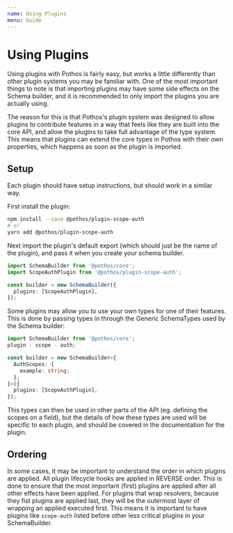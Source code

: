 ```yaml
---
name: Using Plugins
menu: Guide
---
```


# Using Plugins

Using plugins with Pothos is fairly easy, but works a little differently than other plugin systems
you may be familiar with. One of the most important things to note is that importing plugins may
have some side effects on the Schema builder, and it is recommended to only import the plugins you
are actually using.

The reason for this is that Pothos's plugin system was designed to allow plugins to contribute
features in a way that feels like they are built into the core API, and allow the plugins to take
full advantage of the type system. This means that plugins can extend the core types in Pothos with
their own properties, which happens as soon as the plugin is imported.

## Setup

Each plugin should have setup instructions, but should work in a similar way.

First install the plugin:

```bash
npm install --save @pothos/plugin-scope-auth
# or
yarn add @pothos/plugin-scope-auth
```

Next import the plugin's default export \(which should just be the name of the plugin\), and pass it
when you create your schema builder.

```typescript
import SchemaBuilder from '@pothos/core';
import ScopeAuthPlugin from '@pothos/plugin-scope-auth';

const builder = new SchemaBuilder({
  plugins: [ScopeAuthPlugin],
});
```

Some plugins may allow you to use your own types for one of their features. This is done by passing
types in through the Generic SchemaTypes used by the Schema builder:

```typescript
import SchemaBuilder from '@pothos/core';
plugin - scope - auth;

const builder = new SchemaBuilder<{
  AuthScopes: {
    example: string;
  };
}>({
  plugins: [ScopeAuthPlugin],
});
```

This types can then be used in other parts of the API \(eg. defining the scopes on a field\), but
the details of how these types are used will be specific to each plugin, and should be covered in
the documentation for the plugin.

## Ordering

In some cases, it may be important to understand the order in which plugins are applied. All plugin
lifecycle hooks are applied in REVERSE order. This is done to ensure that the most important
\(first\) plugins are applied after all other effects have been applied. For plugins that wrap
resolvers, because they fist plugins are applied last, they will be the outermost layer of wrapping
an applied executed first. This means it is important to have plugins like `scope-auth` listed
before other less critical plugins in your SchemaBuilder.

